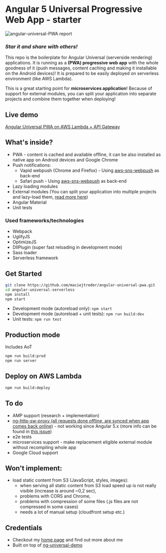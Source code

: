 # Angular 5 Universal Progressive Web App - starter
![angular-universal-PWA report](https://raw.github.com/maciejtreder/angular-universal-pwa/master/src/assets/img/lighthouse_report.png)
### _**Star it and share with others!**_
This repo is the boilerplate for Angular Universal (serverside rendering) applications.
It is running as a **(PWA) progressive web app** with the whole goodness of it (push messages, content caching and making it installable on the Android devices)!
It is prepared to be easily deployed on serverless environment (like AWS Lambda).

This is a great starting point for **microservices application**! Because of support for external modules, you can split your application into separate projects and combine them together when deploying!

## Live demo
[Angular Universal PWA on AWS Lambda + API Gateway](https://www.angular-universal-pwa.maciejtreder.com)


## What's inside?
* PWA - content is cached and available offline, it can be also installed as native app on Android devices and Google Chrome
* Push notifications:
    * Vapid webpush (Chrome and Firefox) - Using [aws-sns-webpush](https://github.com/maciejtreder/aws-sns-webpush) as back-end
    * Safari push - Using [aws-sns-webpush](https://github.com/maciejtreder/aws-sns-webpush) as back-end
* Lazy loading modules
* External modules (You can split your application into multiple projects and lazy-load them, [read more here](https://github.com/maciejtreder/angular-external-module))
* Angular Material
* Unit tests


### Used frameworks/technologies
* Webpack
* UglifyJS
* OptimizeJS
* DllPlugin (super fast reloading in development mode)
* Sass loader
* Serverless framework


## Get Started
```sh
git clone https://github.com/maciejtreder/angular-universal-pwa.git
cd angular-universal-serverless
npm install
npm start
```
* Development mode (autoreload only): ```npm start```
* Development mode (autoreload + unit tests): ```npm run build:dev```
* Unit tests: ```npm run test```


## Production mode
Includes AoT
```sh
npm run build:prod
npm run server
```

## Deploy on AWS Lambda
```sh
npm run build:deploy
```
## To do
* AMP support (research + implementation)
* [ng-http-sw-proxy (all requests done offline, are synced when app comes back online)](https://github.com/maciejtreder/ng-http-sw-proxy) - not working since Angular 5.x (more info can be found in [this issue](https://github.com/webmaxru/pwatter/issues/2))
* e2e tests
* microservices support - make replacement eligible external module without recompiling whole app
* Google Cloud support

## Won't implement:
* load static content from S3 (JavaScript, styles, images):
    * when serving all static content from S3 load speed up is not really visible (increase is around ~0,2 sec),
    * problems with CORS and Chrome,
    * problems with compression of some files (.js files are not compressed in some cases)
    * needs a lot of manual setup (cloudfront setup etc.)

## Credentials
* Checkout my [home page](https://www.maciejtreder.com) and find out more about me
* Built on top of [ng-universal-demo](https://github.com/FrozenPandaz/ng-universal-demo)

